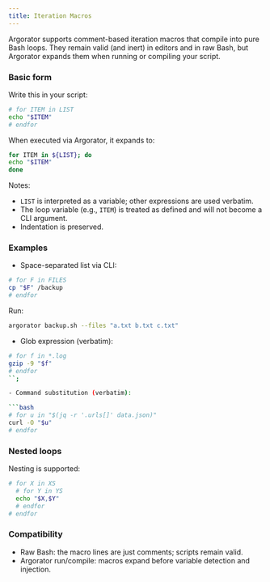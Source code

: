 ```yaml
---
title: Iteration Macros
---
```


Argorator supports comment-based iteration macros that compile into pure Bash loops. They remain valid (and inert) in editors and in raw Bash, but Argorator expands them when running or compiling your script.

### Basic form

Write this in your script:

```bash
# for ITEM in LIST
echo "$ITEM"
# endfor
```

When executed via Argorator, it expands to:

```bash
for ITEM in ${LIST}; do
echo "$ITEM"
done
```

Notes:
- `LIST` is interpreted as a variable; other expressions are used verbatim.
- The loop variable (e.g., `ITEM`) is treated as defined and will not become a CLI argument.
- Indentation is preserved.

### Examples

- Space-separated list via CLI:

```bash
# for F in FILES
cp "$F" /backup
# endfor
```

Run:

```bash
argorator backup.sh --files "a.txt b.txt c.txt"
```

- Glob expression (verbatim):

```bash
# for f in *.log
gzip -9 "$f"
# endfor
``;

- Command substitution (verbatim):

```bash
# for u in "$(jq -r '.urls[]' data.json)"
curl -O "$u"
# endfor
```

### Nested loops

Nesting is supported:

```bash
# for X in XS
  # for Y in YS
  echo "$X,$Y"
  # endfor
# endfor
```

### Compatibility

- Raw Bash: the macro lines are just comments; scripts remain valid.
- Argorator run/compile: macros expand before variable detection and injection.

